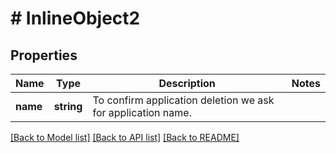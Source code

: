 # # InlineObject2

## Properties

Name | Type | Description | Notes
------------ | ------------- | ------------- | -------------
**name** | **string** | To confirm application deletion we ask for application name. |

[[Back to Model list]](../../README.md#models) [[Back to API list]](../../README.md#endpoints) [[Back to README]](../../README.md)
